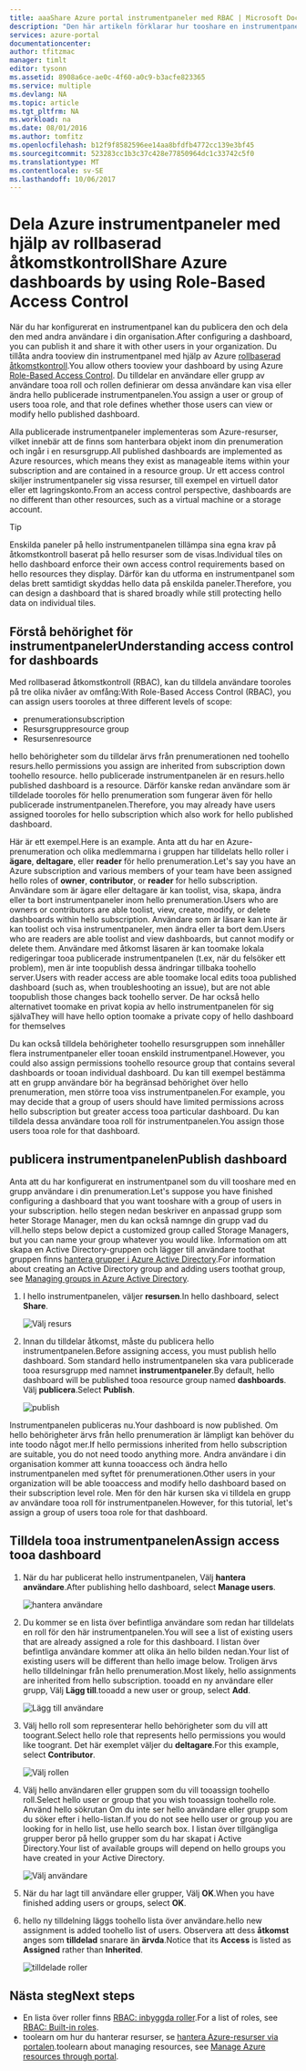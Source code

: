 ```yaml
---
title: aaaShare Azure portal instrumentpaneler med RBAC | Microsoft Docs
description: "Den här artikeln förklarar hur tooshare en instrumentpanel i hello Azure-portalen med hjälp av rollbaserad åtkomstkontroll."
services: azure-portal
documentationcenter: 
author: tfitzmac
manager: timlt
editor: tysonn
ms.assetid: 8908a6ce-ae0c-4f60-a0c9-b3acfe823365
ms.service: multiple
ms.devlang: NA
ms.topic: article
ms.tgt_pltfrm: NA
ms.workload: na
ms.date: 08/01/2016
ms.author: tomfitz
ms.openlocfilehash: b12f9f8582596ee14aa8bfdfb4772cc139e3bf45
ms.sourcegitcommit: 523283cc1b3c37c428e77850964dc1c33742c5f0
ms.translationtype: MT
ms.contentlocale: sv-SE
ms.lasthandoff: 10/06/2017
---
```

# <a name="share-azure-dashboards-by-using-role-based-access-control"></a><span data-ttu-id="37fd3-103">Dela Azure instrumentpaneler med hjälp av rollbaserad åtkomstkontroll</span><span class="sxs-lookup"><span data-stu-id="37fd3-103">Share Azure dashboards by using Role-Based Access Control</span></span>
<span data-ttu-id="37fd3-104">När du har konfigurerat en instrumentpanel kan du publicera den och dela den med andra användare i din organisation.</span><span class="sxs-lookup"><span data-stu-id="37fd3-104">After configuring a dashboard, you can publish it and share it with other users in your organization.</span></span> <span data-ttu-id="37fd3-105">Du tillåta andra tooview din instrumentpanel med hjälp av Azure [rollbaserad åtkomstkontroll](../active-directory/role-based-access-control-configure.md).</span><span class="sxs-lookup"><span data-stu-id="37fd3-105">You allow others tooview your dashboard by using Azure [Role-Based Access Control](../active-directory/role-based-access-control-configure.md).</span></span> <span data-ttu-id="37fd3-106">Du tilldelar en användare eller grupp av användare tooa roll och rollen definierar om dessa användare kan visa eller ändra hello publicerade instrumentpanelen.</span><span class="sxs-lookup"><span data-stu-id="37fd3-106">You assign a user or group of users tooa role, and that role defines whether those users can view or modify hello published dashboard.</span></span> 

<span data-ttu-id="37fd3-107">Alla publicerade instrumentpaneler implementeras som Azure-resurser, vilket innebär att de finns som hanterbara objekt inom din prenumeration och ingår i en resursgrupp.</span><span class="sxs-lookup"><span data-stu-id="37fd3-107">All published dashboards are implemented as Azure resources, which means they exist as manageable items within your subscription and are contained in a resource group.</span></span>  <span data-ttu-id="37fd3-108">Ur ett access control skiljer instrumentpaneler sig vissa resurser, till exempel en virtuell dator eller ett lagringskonto.</span><span class="sxs-lookup"><span data-stu-id="37fd3-108">From an access control perspective, dashboards are no different than other resources, such as a virtual machine or a storage account.</span></span>

> [!TIP]
> <span data-ttu-id="37fd3-109">Enskilda paneler på hello instrumentpanelen tillämpa sina egna krav på åtkomstkontroll baserat på hello resurser som de visas.</span><span class="sxs-lookup"><span data-stu-id="37fd3-109">Individual tiles on hello dashboard enforce their own access control requirements based on hello resources they display.</span></span>  <span data-ttu-id="37fd3-110">Därför kan du utforma en instrumentpanel som delas brett samtidigt skyddas hello data på enskilda paneler.</span><span class="sxs-lookup"><span data-stu-id="37fd3-110">Therefore, you can design a dashboard that is shared broadly while still protecting hello data on individual tiles.</span></span>
> 
> 

## <a name="understanding-access-control-for-dashboards"></a><span data-ttu-id="37fd3-111">Förstå behörighet för instrumentpaneler</span><span class="sxs-lookup"><span data-stu-id="37fd3-111">Understanding access control for dashboards</span></span>
<span data-ttu-id="37fd3-112">Med rollbaserad åtkomstkontroll (RBAC), kan du tilldela användare tooroles på tre olika nivåer av omfång:</span><span class="sxs-lookup"><span data-stu-id="37fd3-112">With Role-Based Access Control (RBAC), you can assign users tooroles at three different levels of scope:</span></span>

* <span data-ttu-id="37fd3-113">prenumeration</span><span class="sxs-lookup"><span data-stu-id="37fd3-113">subscription</span></span>
* <span data-ttu-id="37fd3-114">Resursgrupp</span><span class="sxs-lookup"><span data-stu-id="37fd3-114">resource group</span></span>
* <span data-ttu-id="37fd3-115">Resursen</span><span class="sxs-lookup"><span data-stu-id="37fd3-115">resource</span></span>

<span data-ttu-id="37fd3-116">hello behörigheter som du tilldelar ärvs från prenumerationen ned toohello resurs.</span><span class="sxs-lookup"><span data-stu-id="37fd3-116">hello permissions you assign are inherited from subscription down toohello resource.</span></span> <span data-ttu-id="37fd3-117">hello publicerade instrumentpanelen är en resurs.</span><span class="sxs-lookup"><span data-stu-id="37fd3-117">hello published dashboard is a resource.</span></span> <span data-ttu-id="37fd3-118">Därför kanske redan användare som är tilldelade tooroles för hello prenumeration som fungerar även för hello publicerade instrumentpanelen.</span><span class="sxs-lookup"><span data-stu-id="37fd3-118">Therefore, you may already have users assigned tooroles for hello subscription which also work for hello published dashboard.</span></span> 

<span data-ttu-id="37fd3-119">Här är ett exempel.</span><span class="sxs-lookup"><span data-stu-id="37fd3-119">Here is an example.</span></span>  <span data-ttu-id="37fd3-120">Anta att du har en Azure-prenumeration och olika medlemmarna i gruppen har tilldelats hello roller i **ägare**, **deltagare**, eller **reader** för hello prenumeration.</span><span class="sxs-lookup"><span data-stu-id="37fd3-120">Let's say you have an Azure subscription and various members of your team have been assigned hello roles of **owner**, **contributor**, or **reader** for hello subscription.</span></span> <span data-ttu-id="37fd3-121">Användare som är ägare eller deltagare är kan toolist, visa, skapa, ändra eller ta bort instrumentpaneler inom hello prenumeration.</span><span class="sxs-lookup"><span data-stu-id="37fd3-121">Users who are owners or contributors are able toolist, view, create, modify, or delete dashboards within hello subscription.</span></span>  <span data-ttu-id="37fd3-122">Användare som är läsare kan inte är kan toolist och visa instrumentpaneler, men ändra eller ta bort dem.</span><span class="sxs-lookup"><span data-stu-id="37fd3-122">Users who are readers are able toolist and view dashboards, but cannot modify or delete them.</span></span>  <span data-ttu-id="37fd3-123">Användare med åtkomst läsaren är kan toomake lokala redigeringar tooa publicerade instrumentpanelen (t.ex, när du felsöker ett problem), men är inte toopublish dessa ändringar tillbaka toohello server.</span><span class="sxs-lookup"><span data-stu-id="37fd3-123">Users with reader access are able toomake local edits tooa published dashboard (such as, when troubleshooting an issue), but are not able toopublish those changes back toohello server.</span></span>  <span data-ttu-id="37fd3-124">De har också hello alternativet toomake en privat kopia av hello instrumentpanelen för sig själva</span><span class="sxs-lookup"><span data-stu-id="37fd3-124">They will have hello option toomake a private copy of hello dashboard for themselves</span></span>

<span data-ttu-id="37fd3-125">Du kan också tilldela behörigheter toohello resursgruppen som innehåller flera instrumentpaneler eller tooan enskild instrumentpanel.</span><span class="sxs-lookup"><span data-stu-id="37fd3-125">However, you could also assign permissions toohello resource group that contains several dashboards or tooan individual dashboard.</span></span> <span data-ttu-id="37fd3-126">Du kan till exempel bestämma att en grupp användare bör ha begränsad behörighet över hello prenumeration, men större tooa viss instrumentpanelen.</span><span class="sxs-lookup"><span data-stu-id="37fd3-126">For example, you may decide that a group of users should have limited permissions across hello subscription but greater access tooa particular dashboard.</span></span> <span data-ttu-id="37fd3-127">Du kan tilldela dessa användare tooa roll för instrumentpanelen.</span><span class="sxs-lookup"><span data-stu-id="37fd3-127">You assign those users tooa role for that dashboard.</span></span> 

## <a name="publish-dashboard"></a><span data-ttu-id="37fd3-128">publicera instrumentpanelen</span><span class="sxs-lookup"><span data-stu-id="37fd3-128">Publish dashboard</span></span>
<span data-ttu-id="37fd3-129">Anta att du har konfigurerat en instrumentpanel som du vill tooshare med en grupp användare i din prenumeration.</span><span class="sxs-lookup"><span data-stu-id="37fd3-129">Let's suppose you have finished configuring a dashboard that you want tooshare with a group of users in your subscription.</span></span> <span data-ttu-id="37fd3-130">hello stegen nedan beskriver en anpassad grupp som heter Storage Manager, men du kan också namnge din grupp vad du vill.</span><span class="sxs-lookup"><span data-stu-id="37fd3-130">hello steps below depict a customized group called Storage Managers, but you can name your group whatever you would like.</span></span> <span data-ttu-id="37fd3-131">Information om att skapa en Active Directory-gruppen och lägger till användare toothat gruppen finns [hantera grupper i Azure Active Directory](../active-directory/active-directory-accessmanagement-manage-groups.md).</span><span class="sxs-lookup"><span data-stu-id="37fd3-131">For information about creating an Active Directory group and adding users toothat group, see [Managing groups in Azure Active Directory](../active-directory/active-directory-accessmanagement-manage-groups.md).</span></span>

1. <span data-ttu-id="37fd3-132">I hello instrumentpanelen, väljer **resursen**.</span><span class="sxs-lookup"><span data-stu-id="37fd3-132">In hello dashboard, select **Share**.</span></span>
   
     ![Välj resurs](./media/azure-portal-dashboard-share-access/select-share.png)
2. <span data-ttu-id="37fd3-134">Innan du tilldelar åtkomst, måste du publicera hello instrumentpanelen.</span><span class="sxs-lookup"><span data-stu-id="37fd3-134">Before assigning access, you must publish hello dashboard.</span></span> <span data-ttu-id="37fd3-135">Som standard hello instrumentpanelen ska vara publicerade tooa resursgrupp med namnet **instrumentpaneler**.</span><span class="sxs-lookup"><span data-stu-id="37fd3-135">By default, hello dashboard will be published tooa resource group named **dashboards**.</span></span> <span data-ttu-id="37fd3-136">Välj **publicera**.</span><span class="sxs-lookup"><span data-stu-id="37fd3-136">Select **Publish**.</span></span>
   
     ![publish](./media/azure-portal-dashboard-share-access/publish.png)

<span data-ttu-id="37fd3-138">Instrumentpanelen publiceras nu.</span><span class="sxs-lookup"><span data-stu-id="37fd3-138">Your dashboard is now published.</span></span> <span data-ttu-id="37fd3-139">Om hello behörigheter ärvs från hello prenumeration är lämpligt kan behöver du inte toodo något mer.</span><span class="sxs-lookup"><span data-stu-id="37fd3-139">If hello permissions inherited from hello subscription are suitable, you do not need toodo anything more.</span></span> <span data-ttu-id="37fd3-140">Andra användare i din organisation kommer att kunna tooaccess och ändra hello instrumentpanelen med syftet för prenumerationen.</span><span class="sxs-lookup"><span data-stu-id="37fd3-140">Other users in your organization will be able tooaccess and modify hello dashboard based on their subscription level role.</span></span> <span data-ttu-id="37fd3-141">Men för den här kursen ska vi tilldela en grupp av användare tooa roll för instrumentpanelen.</span><span class="sxs-lookup"><span data-stu-id="37fd3-141">However, for this tutorial, let's assign a group of users tooa role for that dashboard.</span></span>

## <a name="assign-access-tooa-dashboard"></a><span data-ttu-id="37fd3-142">Tilldela tooa instrumentpanelen</span><span class="sxs-lookup"><span data-stu-id="37fd3-142">Assign access tooa dashboard</span></span>
1. <span data-ttu-id="37fd3-143">När du har publicerat hello instrumentpanelen, Välj **hantera användare**.</span><span class="sxs-lookup"><span data-stu-id="37fd3-143">After publishing hello dashboard, select **Manage users**.</span></span>
   
     ![hantera användare](./media/azure-portal-dashboard-share-access/manage-users.png)
2. <span data-ttu-id="37fd3-145">Du kommer se en lista över befintliga användare som redan har tilldelats en roll för den här instrumentpanelen.</span><span class="sxs-lookup"><span data-stu-id="37fd3-145">You will see a list of existing users that are already assigned a role for this dashboard.</span></span> <span data-ttu-id="37fd3-146">I listan över befintliga användare kommer att olika än hello bilden nedan.</span><span class="sxs-lookup"><span data-stu-id="37fd3-146">Your list of existing users will be different than hello image below.</span></span> <span data-ttu-id="37fd3-147">Troligen ärvs hello tilldelningar från hello prenumeration.</span><span class="sxs-lookup"><span data-stu-id="37fd3-147">Most likely, hello assignments are inherited from hello subscription.</span></span> <span data-ttu-id="37fd3-148">tooadd en ny användare eller grupp, Välj **Lägg till**.</span><span class="sxs-lookup"><span data-stu-id="37fd3-148">tooadd a new user or group, select **Add**.</span></span>
   
     ![Lägg till användare](./media/azure-portal-dashboard-share-access/existing-users.png)
3. <span data-ttu-id="37fd3-150">Välj hello roll som representerar hello behörigheter som du vill att toogrant.</span><span class="sxs-lookup"><span data-stu-id="37fd3-150">Select hello role that represents hello permissions you would like toogrant.</span></span> <span data-ttu-id="37fd3-151">Det här exemplet väljer du **deltagare**.</span><span class="sxs-lookup"><span data-stu-id="37fd3-151">For this example, select **Contributor**.</span></span>
   
     ![Välj rollen](./media/azure-portal-dashboard-share-access/select-role.png)
4. <span data-ttu-id="37fd3-153">Välj hello användaren eller gruppen som du vill tooassign toohello roll.</span><span class="sxs-lookup"><span data-stu-id="37fd3-153">Select hello user or group that you wish tooassign toohello role.</span></span> <span data-ttu-id="37fd3-154">Använd hello sökrutan Om du inte ser hello användare eller grupp som du söker efter i hello-listan.</span><span class="sxs-lookup"><span data-stu-id="37fd3-154">If you do not see hello user or group you are looking for in hello list, use hello search box.</span></span> <span data-ttu-id="37fd3-155">I listan över tillgängliga grupper beror på hello grupper som du har skapat i Active Directory.</span><span class="sxs-lookup"><span data-stu-id="37fd3-155">Your list of available groups will depend on hello groups you have created in your Active Directory.</span></span>
   
     ![Välj användare](./media/azure-portal-dashboard-share-access/select-user.png) 
5. <span data-ttu-id="37fd3-157">När du har lagt till användare eller grupper, Välj **OK**.</span><span class="sxs-lookup"><span data-stu-id="37fd3-157">When you have finished adding users or groups, select **OK**.</span></span> 
6. <span data-ttu-id="37fd3-158">hello ny tilldelning läggs toohello lista över användare.</span><span class="sxs-lookup"><span data-stu-id="37fd3-158">hello new assignment is added toohello list of users.</span></span> <span data-ttu-id="37fd3-159">Observera att dess **åtkomst** anges som **tilldelad** snarare än **ärvda**.</span><span class="sxs-lookup"><span data-stu-id="37fd3-159">Notice that its **Access** is listed as **Assigned** rather than **Inherited**.</span></span>
   
     ![tilldelade roller](./media/azure-portal-dashboard-share-access/assigned-roles.png)

## <a name="next-steps"></a><span data-ttu-id="37fd3-161">Nästa steg</span><span class="sxs-lookup"><span data-stu-id="37fd3-161">Next steps</span></span>
* <span data-ttu-id="37fd3-162">En lista över roller finns [RBAC: inbyggda roller](../active-directory/role-based-access-built-in-roles.md).</span><span class="sxs-lookup"><span data-stu-id="37fd3-162">For a list of roles, see [RBAC: Built-in roles](../active-directory/role-based-access-built-in-roles.md).</span></span>
* <span data-ttu-id="37fd3-163">toolearn om hur du hanterar resurser, se [hantera Azure-resurser via portalen](resource-group-portal.md).</span><span class="sxs-lookup"><span data-stu-id="37fd3-163">toolearn about managing resources, see [Manage Azure resources through portal](resource-group-portal.md).</span></span>

